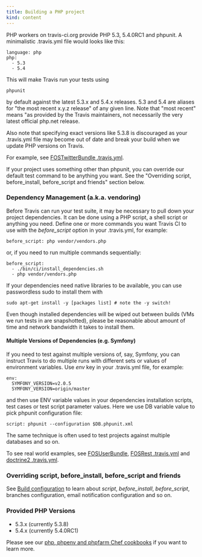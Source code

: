 ```yaml
---
title: Building a PHP project
kind: content
---
```


PHP workers on travis-ci.org provide PHP 5.3, 5.4.0RC1 and phpunit. A minimalistic .travis.yml file would looks like this:

    language: php
    php:
      - 5.3
      - 5.4

This will make Travis run your tests using

    phpunit

by default against the latest 5.3.x and 5.4.x releases. 5.3 and 5.4 are aliases for "the most recent x.y.z release" of any given line. Note that "most recent" means
"as provided by the Travis maintainers, not necessarily the very latest official php.net release.

Also note that specifying exact versions like 5.3.8 is discouraged as your .travis.yml file may become out of date and break your build when we update
PHP versions on Travis.

For example, see [FOSTwitterBundle .travis.yml](https://github.com/FriendsOfSymfony/FOSTwitterBundle/blob/master/.travis.yml).


If your project uses something other than phpunit, you can override our default test command to be anything you want. See the
"Overriding script, before_install, before_script and friends" section below.


### Dependency Management (a.k.a. vendoring)

Before Travis can run your test suite, it may be necessary to pull down your project dependencies. It can be done using a PHP
script, a shell script or anything you need. Define one or more commands you want Travis CI to use with the *before_script* option
in your .travis.yml, for example:

    before_script: php vendor/vendors.php

or, if you need to run multiple commands sequentially:

    before_script:
      - ./bin/ci/install_dependencies.sh
      - php vendor/vendors.php

If your dependencies need native libraries to be available, you can use passwordless sudo to install them with

    sudo apt-get install -y [packages list] # note the -y switch!

Even though installed dependencies will be wiped out between builds (VMs we run tests in are snapshotted), please be reasonable about
amount of time and network bandwidth it takes to install them.



#### Multiple Versions of Dependencies (e.g. Symfony)

If you need to test against multiple versions of, say, Symfony, you can instruct Travis to do multiple runs with different sets or values of
environment variables. Use *env* key in your .travis.yml file, for example:

    env:
      SYMFONY_VERSION=v2.0.5
      SYMFONY_VERSION=origin/master

and then use ENV variable values in your dependencies installation scripts, test cases or test script parameter values. Here we use
DB variable value to pick phpunit configuration file:

    script: phpunit --configuration $DB.phpunit.xml

The same technique is often used to test projects against multiple databases and so on.

To see real world examples, see [FOSUserBundle](https://github.com/FriendsOfSymfony/FOSUserBundle/blob/master/.travis.yml), [FOSRest .travis.yml](https://github.com/FriendsOfSymfony/FOSRest/blob/master/.travis.yml)
and [doctrine2 .travis.yml](https://github.com/pborreli/doctrine2/blob/master/.travis.yml).



### Overriding script, before_install, before_script and friends

See <a href="/docs/user/build-configuration/">Build configuration</a> to learn about *script*, *before_install*, *before_script*, branches configuration, email notification
configuration and so on.



### Provided PHP Versions

 * 5.3.x (currently 5.3.8)
 * 5.4.x (currently 5.4.0RC1)

Please see our [php, phpenv and phpfarm Chef cookbooks](https://github.com/travis-ci/travis-cookbooks/tree/master/vagrant_base) if you want to learn more.
